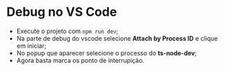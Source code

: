 # Debug no VS Code

- Execute o projeto com `npm run dev`;
- Na parte de debug do vscode selecione **Attach by Process ID** e clique em iniciar;
- No popup que aparecer selecione o processo do **ts-node-dev**;
- Agora basta marca os ponto de interrupição.